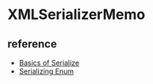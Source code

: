 # XMLSerializerMemo

## reference

- [Basics of Serialize](http://park1.wakwak.com/~ima/dotnet_cs_xmlserializer0001.html)
- [Serializing Enum](https://hensa40.cutegirl.jp/archives/2523)
